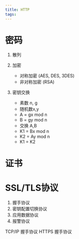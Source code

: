 ```yaml
---
title: HTTP
tags:
---
```


# 密码

1. 散列
2. 加密
   *  对称加密 (AES, DES, 3DES)
   *  非对称加密 (RSA)

3. 密钥交换
    
   * 素数 n, g
   * 随机数x,y
   * A = gx mod n
   * B = gy mod n
   * 交换 A,B
   * K1 = Bx mod n
   * K2 = Ay mod n
   * K1 = K2
# 证书

# SSL/TLS协议

1. 握手协议
2. 密钥配置切换协议
3. 应用数据协议
4. 报警协议

TCP/IP 握手协议
HTTPS 握手协议


    